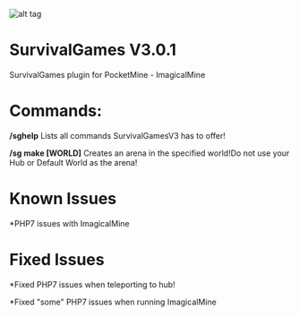![alt tag](http://i.imgur.com/xEzMkd7.jpg)



# SurvivalGames  V3.0.1
SurvivalGames plugin for PocketMine - ImagicalMine

# Commands:

**/sghelp** Lists all commands SurvivalGamesV3 has to offer!

**/sg make [WORLD]** Creates an arena in the specified world!Do not use your Hub or Default World as the arena!

# Known Issues

*PHP7 issues with ImagicalMine

# Fixed Issues

*Fixed PHP7 issues when teleporting to hub!

*Fixed "some" PHP7 issues when running ImagicalMine
